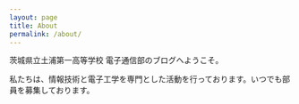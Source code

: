 ```yaml
---
layout: page
title: About
permalink: /about/
---
```


茨城県立土浦第一高等学校 電子通信部のブログへようこそ。

私たちは、情報技術と電子工学を専門とした活動を行っております。いつでも部員を募集しております。
